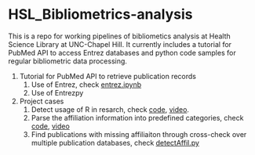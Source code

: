 # HSL_Bibliometrics-analysis
This is a repo for working pipelines of bibliometics analysis at Health Science Library at UNC-Chapel Hill. 
It currently includes a tutorial for PubMed API to access Entrez databases and python code samples for regular bibliometric data processing. 


1. Tutorial for PubMed API to retrieve publication records
    1. Use of Entrez, check [entrez.ipynb](https://github.com/littlethumb123/HSL_Bibliometrics-analysis/blob/master/Entrez_Tutorial/entrez.ipynb)
    2. Use of Entrezpy
2. Project cases
    1. Detect usage of R in resarch, check [code](https://github.com/littlethumb123/HSL_Bibliometrics-analysis/blob/master/Project_Cases/detectR.py), [video](https://youtu.be/_DjLQlS8HqA).  
    2. Parse the affiliation information into predefined categories, check [code](https://github.com/littlethumb123/HSL_Bibliometrics-analysis/blob/master/Project_Cases/parseAffil.py), [video](https://youtu.be/lJReKNft8v0)
    3. Find publications with missing affiliaiton through cross-check over multiple publication databases, check [detectAffil.py](https://github.com/littlethumb123/HSL_Bibliometrics-analysis/blob/master/Project_Cases/detectAffil.py)
